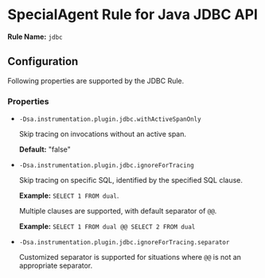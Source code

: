 # SpecialAgent Rule for Java JDBC API

**Rule Name:** `jdbc`

## Configuration

Following properties are supported by the JDBC Rule.

### Properties

* `-Dsa.instrumentation.plugin.jdbc.withActiveSpanOnly`

  Skip tracing on invocations without an active span.

  **Default:** "false"

* `-Dsa.instrumentation.plugin.jdbc.ignoreForTracing`

  Skip tracing on specific SQL, identified by the specified SQL clause.

  **Example:** `SELECT 1 FROM dual`.

  Multiple clauses are supported, with default separator of `@@`.

  **Example:** `SELECT 1 FROM dual @@ SELECT 2 FROM dual`

* `-Dsa.instrumentation.plugin.jdbc.ignoreForTracing.separator`

  Customized separator is supported for situations where `@@` is not an appropriate separator.
